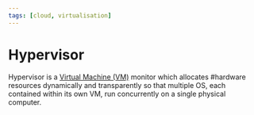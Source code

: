 ```yaml
---
tags: [cloud, virtualisation]
---
```


# Hypervisor

Hypervisor is a [Virtual Machine (VM)](202204071131.md) monitor which allocates
#hardware resources dynamically and transparently so that multiple OS, each
contained within its own VM, run concurrently on a single physical computer.
